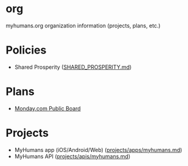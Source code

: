 # org
myhumans.org organization information (projects, plans, etc.)

# Policies
- Shared Prosperity ([SHARED_PROSPERITY.md](SHARED_PROSPERITY.md))

# Plans
- [Monday.com Public Board](https://view.monday.com/9364385163-66456fc2c7f51e766807863d2ccfa4ce?r=use1)

# Projects
- MyHumans app (iOS/Android/Web) ([projects/apps/myhumans.md](projects/apps/myhumans.md))
- MyHumans API ([projects/apis/myhumans.md](projects/apis/myhumans.md))
